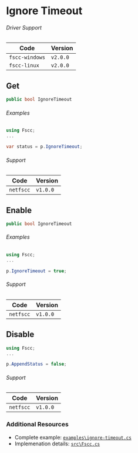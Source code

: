 # Ignore Timeout


###### Driver Support
| Code           | Version
| -------------- | --------
| `fscc-windows` | `v2.0.0` 
| `fscc-linux`   | `v2.0.0` 


## Get
```c#
public bool IgnoreTimeout
```

###### Examples
```c#
using Fscc;
...

var status = p.IgnoreTimeout;
```

###### Support
| Code           | Version
| -------------- | --------
| `netfscc`        | `v1.0.0`


## Enable
```c#
public bool IgnoreTimeout
```

###### Examples
```c#
using Fscc;
...

p.IgnoreTimeout = true;
```

###### Support
| Code           | Version
| -------------- | --------
| `netfscc`        | `v1.0.0`


## Disable
```c#
using Fscc;
...

p.AppendStatus = false;
```

###### Support
| Code           | Version
| -------------- | --------
| `netfscc`        | `v1.0.0`


### Additional Resources
- Complete example: [`examples\ignore-timeout.cs`](https://github.com/commtech/netfscc/blob/master/examples/ignore-timeout.cs)
- Implemenation details: [`src\Fscc.cs`](https://github.com/commtech/netfscc/blob/master/src/Fscc.cs)
